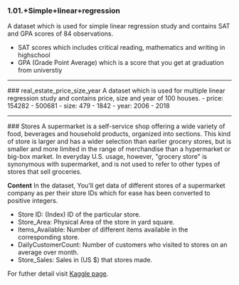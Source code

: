 ### 1.01.+Simple+linear+regression
A dataset which is used for simple linear regression study and contains SAT and GPA scores of 84 observations.
- SAT scores which includes critical reading, mathematics and writing in highschool 
- GPA (Grade Point Average) which is a score that you get at graduation from universtiy
<hr>
### real_estate_price_size_year
A dataset which is used for multiple linear regression study and contains price, size and year of 100 houses.
- price: 154282 - 500681
- size: 479 - 1842
- year: 2006 - 2018
<hr>
### Stores
A supermarket is a self-service shop offering a wide variety of food, beverages and household products, organized into sections. This kind of store is larger and has a wider selection than earlier grocery stores, but is smaller and more limited in the range of merchandise than a hypermarket or big-box market. In everyday U.S. usage, however, "grocery store" is synonymous with supermarket, and is not used to refer to other types of stores that sell groceries.

**Content**
In the dataset, You'll get data of different stores of a supermarket company as per their store IDs which for ease has been converted to positive integers.

- Store ID: (Index) ID of the particular store.
- Store_Area: Physical Area of the store in yard square.
- Items_Available: Number of different items available in the corresponding store.
- DailyCustomerCount: Number of customers who visited to stores on an average over month.
- Store_Sales: Sales in (US $) that stores made.

For futher detail visit [Kaggle page](https://www.kaggle.com/datasets/surajjha101/stores-area-and-sales-data).
